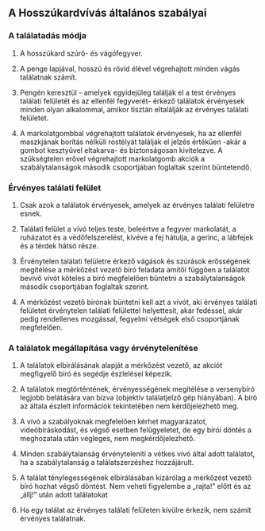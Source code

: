 ## A Hosszúkardvívás általános szabályai

### A találatadás módja

1. A hosszúkard szúró- és vágófegyver.
 
1. A penge lapjával, hosszú és rövid élével végrehajtott minden vágás találatnak számít.

1. Pengén keresztül - amelyek egyidejüleg találják el a test érvényes találati felületét és az ellenfél fegyverét- érkező találatok érvényesek minden olyan alkalommal, amikor tisztán eltalálják az érvényes találati felületet.
 
1. A markolatgombbal végrehajtott találatok érvényesek, ha az ellenfél maszkjának borítás nélküli rostélyát találják el jelzés értékűen -akár a gombot kesztyűvel eltakarva- és biztonságosan kivitelezve. A szükségtelen erővel végrehajtott markolatgomb akciók a szabálytalanságok második csoportjában foglaltak szerint büntetendő.

### Érvényes találati felület
 
1. Csak azok a találatok érvényesek, amelyek az érvényes találati felületre esnek.
 
1. Találati felület a vívó teljes teste, beleértve a fegyver markolatát, a ruházatot és a védőfelszerelést, kivéve a fej hátulja, a gerinc, a lábfejek és a térdek hátsó része.
 
1. Érvénytelen találati felületre érkező vágások és szúrások erősségének megítélése a mérkőzést vezető bíró feladata amitől függően a találatot bevivő vívót köteles a bíró megfelelően büntetni a szabálytalanságok második csoportjában foglaltak szerint.
 
1. A mérkőzést vezető bírónak büntetni kell azt a vívót, aki érvényes találati felületet érvénytelen találati
felülettel helyettesít, akár fedéssel, akár pedig rendellenes mozgással, fegyelmi vétségek első csoportjának megfelelően.
 
### A találatok megállapítása vagy érvénytelenítése
 
1. A találatok elbírálásának alapját a mérkőzést vezető, az akciót megfigyelő bíró és segédje észlelései képezik.

1. A találatok megtörténtének, érvényességének megítélése a versenybíró legjobb belátására van bízva (objektív találatjelző gép hiányában). A bíró az általa észlelt információk tekintetében nem kérdőjelezhető meg.

1. A vívó a szabályoknak megfelelően kérhet magyarázatot, videóbíráskodást, és végső esetben felügyeletet, de egy bírói döntés a meghozatala után végleges, nem megkérdőjelezhető.
 
1. Minden szabálytalanság érvényteleníti a vétkes vívó által adott találatot, ha a szabálytalanság a találatszerzéshez hozzájárult.
 
1. A találat ténylegességének elbírálásában kizárólag a mérkőzést vezető bíró hozhat végső döntést. Nem veheti
figyelembe a „rajta!” előtt és az „állj!” után adott találatokat

1. Ha egy találat az érvényes találati felületen kívülre érkezik, nem számít érvényes találatnak.
 
